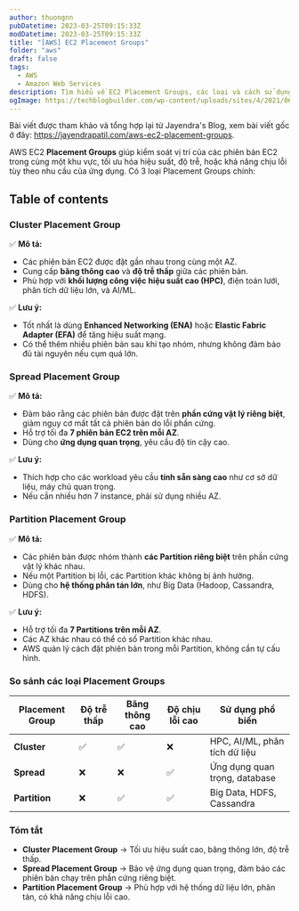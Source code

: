 ```yaml
---
author: thuongnn
pubDatetime: 2023-03-25T09:15:33Z
modDatetime: 2023-03-25T09:15:33Z
title: "[AWS] EC2 Placement Groups"
folder: "aws"
draft: false
tags:
  - AWS
  - Amazon Web Services
description: Tìm hiểu về EC2 Placement Groups, các loại và cách sử dụng để tối ưu hiệu suất.
ogImage: https://techblogbuilder.com/wp-content/uploads/sites/4/2021/06/techblogbuilder-home.png
---
```


Bài viết được tham khảo và tổng hợp lại từ Jayendra's Blog, xem bài viết gốc ở đây: https://jayendrapatil.com/aws-ec2-placement-groups.

AWS EC2 **Placement Groups** giúp kiểm soát vị trí của các phiên bản EC2 trong cùng một khu vực, tối ưu hóa hiệu suất, độ trễ, hoặc khả năng chịu lỗi tùy theo nhu cầu của ứng dụng. Có 3 loại Placement Groups chính:

## Table of contents

### **Cluster Placement Group**

✅ **Mô tả:**

- Các phiên bản EC2 được đặt gần nhau trong cùng một AZ.
- Cung cấp **băng thông cao** và **độ trễ thấp** giữa các phiên bản.
- Phù hợp với **khối lượng công việc hiệu suất cao (HPC)**, điện toán lưới, phân tích dữ liệu lớn, và AI/ML.

✅ **Lưu ý:**

- Tốt nhất là dùng **Enhanced Networking (ENA)** hoặc **Elastic Fabric Adapter (EFA)** để tăng hiệu suất mạng.
- Có thể thêm nhiều phiên bản sau khi tạo nhóm, nhưng không đảm bảo đủ tài nguyên nếu cụm quá lớn.

### **Spread Placement Group**

✅ **Mô tả:**

- Đảm bảo rằng các phiên bản được đặt trên **phần cứng vật lý riêng biệt**, giảm nguy cơ mất tất cả phiên bản do lỗi phần cứng.
- Hỗ trợ tối đa **7 phiên bản EC2 trên mỗi AZ**.
- Dùng cho **ứng dụng quan trọng**, yêu cầu độ tin cậy cao.

✅ **Lưu ý:**

- Thích hợp cho các workload yêu cầu **tính sẵn sàng cao** như cơ sở dữ liệu, máy chủ quan trọng.
- Nếu cần nhiều hơn 7 instance, phải sử dụng nhiều AZ.

### **Partition Placement Group**

✅ **Mô tả:**

- Các phiên bản được nhóm thành **các Partition riêng biệt** trên phần cứng vật lý khác nhau.
- Nếu một Partition bị lỗi, các Partition khác không bị ảnh hưởng.
- Dùng cho **hệ thống phân tán lớn**, như Big Data (Hadoop, Cassandra, HDFS).

✅ **Lưu ý:**

- Hỗ trợ tối đa **7 Partitions trên mỗi AZ**.
- Các AZ khác nhau có thể có số Partition khác nhau.
- AWS quản lý cách đặt phiên bản trong mỗi Partition, không cần tự cấu hình.

### **So sánh các loại Placement Groups**

| Placement Group | Độ trễ thấp | Băng thông cao | Độ chịu lỗi cao | Sử dụng phổ biến              |
| --------------- | ----------- | -------------- | --------------- | ----------------------------- |
| **Cluster**     | ✅          | ✅             | ❌              | HPC, AI/ML, phân tích dữ liệu |
| **Spread**      | ❌          | ❌             | ✅              | Ứng dụng quan trọng, database |
| **Partition**   | ❌          | ✅             | ✅              | Big Data, HDFS, Cassandra     |

### **Tóm tắt**

- **Cluster Placement Group** → Tối ưu hiệu suất cao, băng thông lớn, độ trễ thấp.
- **Spread Placement Group** → Bảo vệ ứng dụng quan trọng, đảm bảo các phiên bản chạy trên phần cứng riêng biệt.
- **Partition Placement Group** → Phù hợp với hệ thống dữ liệu lớn, phân tán, có khả năng chịu lỗi cao.
